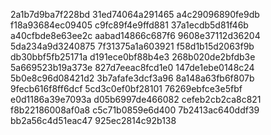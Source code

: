 2a1b7d9ba7f228bd
31ed74064a291465
a4c29096890fe9db
f18a93684ec09405
c9fc89f4e9ffd881
37a1ecdb5d81f46b
a40cfbde8e63ee2c
aabad14866c687f6
9608e37112d36204
5da234a9d3240875
7f31375a1a603921
f58d1b15d2063f9b
db30bbf5fb25171a
d191ece0bf88b4e3
268b020de2bfdb3e
5a669523b19a373e
827d7eeac8fcd1e0
147de1ebe0148c24
5b0e8c96d08421d2
3b7afafe3dcf3a96
8a148a63fb6f807b
9fecb616f8ff6dcf
5cd3c0ef0bf28101
76269ebfce3e5fbf
e0d1186a39e7093a
d05b6997de466082
cefeb2cb2ca8c821
f8b22186008af0a8
c5c71b0859e6d400
7b2413ac640ddf39
bb2a56c4d51eac47
925ec2814c92b138
